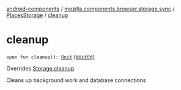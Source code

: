 [android-components](../../index.md) / [mozilla.components.browser.storage.sync](../index.md) / [PlacesStorage](index.md) / [cleanup](./cleanup.md)

# cleanup

`open fun cleanup(): `[`Unit`](https://kotlinlang.org/api/latest/jvm/stdlib/kotlin/-unit/index.html) [(source)](https://github.com/mozilla-mobile/android-components/blob/master/components/browser/storage-sync/src/main/java/mozilla/components/browser/storage/sync/PlacesStorage.kt#L62)

Overrides [Storage.cleanup](../../mozilla.components.concept.storage/-storage/cleanup.md)

Cleans up background work and database connections

